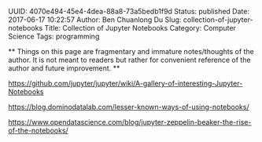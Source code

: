 UUID: 4070e494-45e4-4dea-88a8-73a5bedb1f9d
Status: published
Date: 2017-06-17 10:22:57
Author: Ben Chuanlong Du
Slug: collection-of-jupyter-notebooks
Title: Collection of Jupyter Notebooks
Category: Computer Science
Tags: programming

**
Things on this page are
fragmentary and immature notes/thoughts of the author.
It is not meant to readers
but rather for convenient reference of the author and future improvement.
**


https://github.com/jupyter/jupyter/wiki/A-gallery-of-interesting-Jupyter-Notebooks

https://blog.dominodatalab.com/lesser-known-ways-of-using-notebooks/

https://www.opendatascience.com/blog/jupyter-zeppelin-beaker-the-rise-of-the-notebooks/


